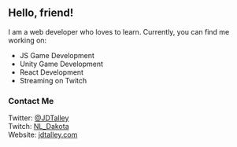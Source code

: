 ## Hello, friend!  
  
  
I am a web developer who loves to learn. Currently, you can find me working on:
- JS Game Development
- Unity Game Development
- React Development
- Streaming on Twitch

### Contact Me  
Twitter: [@JDTalley](https://twitter.com/jdtalley16)  
Twitch: [NL_Dakota](https://www.twitch.tv/nl_dakota)  
Website: [jdtalley.com](https://jdtalley.com)
